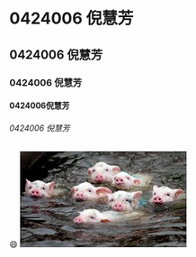 # 0424006 倪慧芳
## 0424006 倪慧芳
### 0424006 倪慧芳
#### 0424006倪慧芳

###### 0424006 倪慧芳
:smile:
![](123.jpg "豬")
